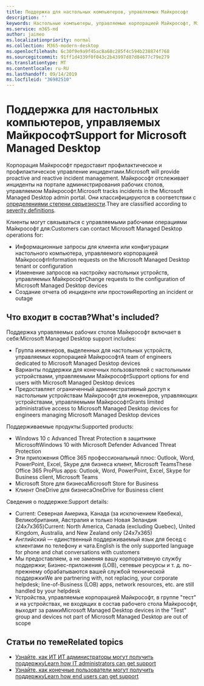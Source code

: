 ```yaml
---
title: Поддержка для настольных компьютеров, управляемых Майкрософт
description: ''
keywords: Настольные компьютеры, управляемые корпорацией Майкрософт, Microsoft 365, служба, документация
ms.service: m365-md
author: jaimeo
ms.localizationpriority: normal
ms.collection: M365-modern-desktop
ms.openlocfilehash: 6c30f9e9a9f45ac8a68c285f4c594b238874f768
ms.sourcegitcommit: 91ff1d4339f0f043c2b43997d87d84677c79e279
ms.translationtype: MT
ms.contentlocale: ru-RU
ms.lasthandoff: 09/14/2019
ms.locfileid: "36982510"
---
```

# <a name="support-for-microsoft-managed-desktop"></a><span data-ttu-id="c8d31-103">Поддержка для настольных компьютеров, управляемых Майкрософт</span><span class="sxs-lookup"><span data-stu-id="c8d31-103">Support for Microsoft Managed Desktop</span></span>

<span data-ttu-id="c8d31-104">Корпорация Майкрософт предоставит профилактическое и профилактическое управление инцидентами.</span><span class="sxs-lookup"><span data-stu-id="c8d31-104">Microsoft will provide proactive and reactive incident management.</span></span> <span data-ttu-id="c8d31-105">Майкрософт отслеживает инциденты на портале администрирования рабочих столов, управляемом Майкрософт.</span><span class="sxs-lookup"><span data-stu-id="c8d31-105">Microsoft tracks incidents in the Microsoft Managed Desktop admin portal.</span></span> <span data-ttu-id="c8d31-106">Они классифицируются в соответствии с [определениями степени серьезности](../working-with-managed-desktop/admin-support.md#sev).</span><span class="sxs-lookup"><span data-stu-id="c8d31-106">They are classified according to [severity definitions](../working-with-managed-desktop/admin-support.md#sev).</span></span>

<span data-ttu-id="c8d31-107">Клиенты могут связываться с управляемыми рабочими операциями Майкрософт для:</span><span class="sxs-lookup"><span data-stu-id="c8d31-107">Customers can contact Microsoft Managed Desktop operations for:</span></span>
- <span data-ttu-id="c8d31-108">Информационные запросы для клиента или конфигурации настольного компьютера, управляемого корпорацией Майкрософт</span><span class="sxs-lookup"><span data-stu-id="c8d31-108">Information requests on the Microsoft Managed Desktop tenant or configuration</span></span>
- <span data-ttu-id="c8d31-109">Изменение запросов на настройку настольных устройств, управляемых Майкрософт</span><span class="sxs-lookup"><span data-stu-id="c8d31-109">Change requests to the configuration of Microsoft Managed Desktop devices</span></span>
- <span data-ttu-id="c8d31-110">Создание отчета об инциденте или простоии</span><span class="sxs-lookup"><span data-stu-id="c8d31-110">Reporting an incident or outage</span></span>

## <a name="whats-included"></a><span data-ttu-id="c8d31-111">Что входит в состав?</span><span class="sxs-lookup"><span data-stu-id="c8d31-111">What's included?</span></span>

<span data-ttu-id="c8d31-112">Поддержка управляемых рабочих столов Майкрософт включает в себя:</span><span class="sxs-lookup"><span data-stu-id="c8d31-112">Microsoft Managed Desktop support includes:</span></span>

- <span data-ttu-id="c8d31-113">Группа инженеров, выделенных для настольных устройств, управляемых корпорацией Майкрософт</span><span class="sxs-lookup"><span data-stu-id="c8d31-113">A team of engineers dedicated to Microsoft Managed Desktop devices</span></span>
- <span data-ttu-id="c8d31-114">Варианты поддержки для конечных пользователей с настольными устройствами, управляемыми Майкрософт</span><span class="sxs-lookup"><span data-stu-id="c8d31-114">Support options for end users with Microsoft Managed Desktop devices</span></span>
- <span data-ttu-id="c8d31-115">Предоставляет ограниченный административный доступ к настольным устройствам Майкрософт для инженеров, управляющих устройствами, управляемыми Майкрософт</span><span class="sxs-lookup"><span data-stu-id="c8d31-115">Grants limited administrative access to Microsoft Managed Desktop devices for engineers managing Microsoft Managed Desktop devices</span></span> 

<span data-ttu-id="c8d31-116">Поддерживаемые продукты:</span><span class="sxs-lookup"><span data-stu-id="c8d31-116">Supported products:</span></span>

- <span data-ttu-id="c8d31-117">Windows 10 с Advanced Threat Protection в защитнике Microsoft</span><span class="sxs-lookup"><span data-stu-id="c8d31-117">Windows 10 with Microsoft Defender Advanced Threat Protection</span></span> 
- <span data-ttu-id="c8d31-118">Эти приложения Office 365 профессиональный плюс: Outlook, Word, PowerPoint, Excel, Skype для бизнеса клиент, Microsoft Teams</span><span class="sxs-lookup"><span data-stu-id="c8d31-118">These Office 365 ProPlus apps: Outlook, Word, PowerPoint, Excel, Skype for Business client, Microsoft Teams</span></span> 
- <span data-ttu-id="c8d31-119">Microsoft Store для бизнеса</span><span class="sxs-lookup"><span data-stu-id="c8d31-119">Microsoft Store for Business</span></span> 
- <span data-ttu-id="c8d31-120">Клиент OneDrive для бизнеса</span><span class="sxs-lookup"><span data-stu-id="c8d31-120">OneDrive for Business client</span></span> 

<span data-ttu-id="c8d31-121">Сведения о поддержке:</span><span class="sxs-lookup"><span data-stu-id="c8d31-121">Support details:</span></span>

- <span data-ttu-id="c8d31-122">Current: Северная Америка, Канада (за исключением Квебека), Великобритания, Австралия и только Новая Зеландия (24x7x365)</span><span class="sxs-lookup"><span data-stu-id="c8d31-122">Current: North America, Canada (excluding Quebec), United Kingdom, Australia, and New Zealand only (24x7x365)</span></span> 
- <span data-ttu-id="c8d31-123">Английский — единственный поддерживаемый язык для бесед с клиентами по телефону и чата.</span><span class="sxs-lookup"><span data-stu-id="c8d31-123">English is the only supported language for phone and chat conversations with customers</span></span> 
- <span data-ttu-id="c8d31-124">Мы предоставляем, а не заменяя вашу корпоративную службу поддержки; Бизнес-приложения (LOB), сетевые ресурсы и т. д. по-прежнему обрабатываются вашей службой технической поддержки</span><span class="sxs-lookup"><span data-stu-id="c8d31-124">We are partnering with, not replacing, your corporate helpdesk; line-of-Business (LOB) apps, network resources, etc. are still handled by your helpdesk</span></span> 
- <span data-ttu-id="c8d31-125">Устройства, управляемые корпорацией Майкрософт, в группе "тест" и на устройствах, не входящих в состав рабочего стола Майкрософт, выходят за рамки</span><span class="sxs-lookup"><span data-stu-id="c8d31-125">Microsoft Managed Desktop devices in the "Test" group and devices not part of Microsoft Managed Desktop are out of scope</span></span> 


## <a name="related-topics"></a><span data-ttu-id="c8d31-126">Статьи по теме</span><span class="sxs-lookup"><span data-stu-id="c8d31-126">Related topics</span></span>

- [<span data-ttu-id="c8d31-127">Узнайте, как ИТ ИТ администраторы могут получить поддержку</span><span class="sxs-lookup"><span data-stu-id="c8d31-127">Learn how IT administrators can get support</span></span>](../working-with-managed-desktop/admin-support.md)
- [<span data-ttu-id="c8d31-128">Узнайте, как конечные пользователи могут получить поддержку</span><span class="sxs-lookup"><span data-stu-id="c8d31-128">Learn how end users can get support</span></span>](../working-with-managed-desktop/end-user-support.md)
